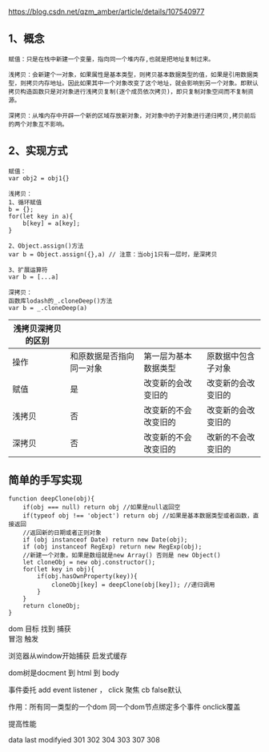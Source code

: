 https://blog.csdn.net/qzm_amber/article/details/107540977

1、概念
------
```
赋值：只是在栈中新建一个变量，指向同一个堆内存,也就是把地址复制过来。

浅拷贝：会新建个一对象，如果属性是基本类型，则拷贝基本数据类型的值，如果是引用数据类型，则拷贝内存地址。因此如果其中一个对象改变了这个地址，就会影响到另一个对象。即默认拷贝构造函数只是对对象进行浅拷贝复制(逐个成员依次拷贝)，即只复制对象空间而不复制资源。

深拷贝：从堆内存中开辟一个新的区域存放新对象，对对象中的子对象进行递归拷贝,拷贝前后的两个对象互不影响。
```
2、实现方式
------
```
赋值：
var obj2 = obj1{}

浅拷贝：
1、循环赋值
b = {};               
for(let key in a){
    b[key] = a[key];
} 

2、Object.assign()方法
var b = Object.assign({},a) // 注意：当obj1只有一层时，是深拷贝

3、扩展运算符
var b = [...a]

深拷贝：
函数库lodash的_.cloneDeep()方法
var b = _.cloneDeep(a)
```

| 浅拷贝深拷贝的区别 |                          |                      |                    |
| ------------------ | ------------------------ | -------------------- | ------------------ |
| 操作             | 和原数据是否指向同一对象 | 第一层为基本数据类型 | 原数据中包含子对象 |
| 赋值             | 是                      | 改变新的会改变旧的 | 改变新的会改变旧的 |
| 浅拷贝          | 否                      | 改变新的不会改变旧的 | 改变新的会改变旧的    |
| 深拷贝          | 否                      | 改变新的不会改变旧的   | 改新的不会改变旧的 |

简单的手写实现
------
```
function deepClone(obj){
	if(obj === null) return obj //如果是null返回空
	if(typeof obj !== 'object') return obj //如果是基本数据类型或者函数，直接返回
	//返回新的日期或者正则对象
	if (obj instanceof Date) return new Date(obj);
	if (obj instanceof RegExp) return new RegExp(obj);
	//新建一个对象，如果是数组就是new Array() 否则是 new Object()
	let cloneObj = new obj.constructor();
	for(let key in obj){
		if(obj.hasOwnProperty(key)){
			cloneObj[key] = deepClone(obj[key]); //递归调用
		}
	}
	return cloneObj;
}
```


dom
目标 找到
捕获	
冒泡	触发

浏览器从window开始捕获 启发式缓存

dom树是docment 到 html  到 body

事件委托
add event listener ， click 聚焦 cb false默认

作用：所有同一类型的一个dom 同一个dom节点绑定多个事件
onclick覆盖

提高性能


data last modifyied
301 302 304 303 307 308